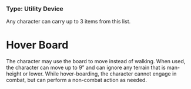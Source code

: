 ### Type: Utility Device

Any character can carry up to 3 items from this list.
# Hover Board

The character may use the board to move instead of walking. When used, the character can move up to 9” and can ignore any terrain that is man-height or lower. While hover-boarding, the character cannot engage in combat, but can perform a non-combat action as needed.